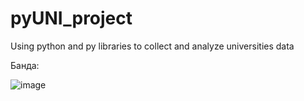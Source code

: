 # pyUNI_project
Using python and py libraries to collect and analyze universities data

Банда:


![image](https://github.com/PrincePervert/pyUNI_project/assets/115428450/07381b96-5ab1-4126-9fc5-5b690d2391d3)
